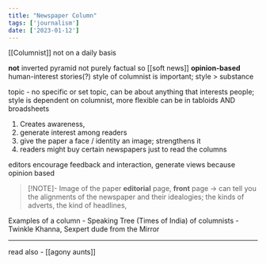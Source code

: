 ```yaml
---
title: "Newspaper Column"
tags: ['journalism']
date: ['2023-01-12']
---
```


[[Columnist]] 
not on a daily basis

**not** inverted pyramid 
not purely factual so [[soft news]]
**opinion-based**
human-interest stories(?)
style of columnist is important; style > substance

topic - no specific or set topic, can be about anything that interests people; 
style is dependent on columnist, more flexible
can be in tabloids AND broadsheets

1. Creates awareness, 
2. generate interest among readers
3. give the paper a face / identity 
   an image; strengthens it 
4. readers might buy certain newspapers just to read the columns

editors encourage feedback and interaction, generate views because opinion based

> [!NOTE]- Image of the paper
> **editorial** page, **front** page -> can tell you the alignments of the newspaper and their idealogies; 
> the kinds of adverts, the kind of headlines, 


Examples of a column - Speaking Tree (Times of India)
of columnists - Twinkle Khanna, Sexpert dude from the Mirror

---
read also - [[agony aunts]]
